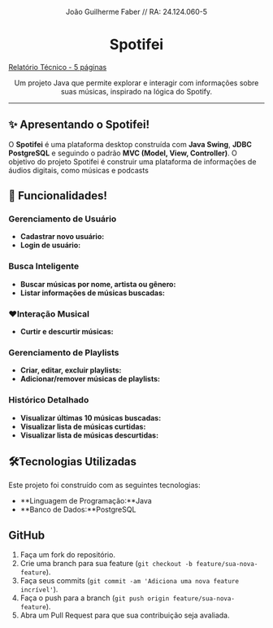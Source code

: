 <p align="center">
  João Guilherme Faber // RA: 24.124.060-5
</p>

<h1 align="center">Spotifei</h1>

[Relatório Técnico - 5 páginas](/docs/Relatorio_Spotifei.pdf)
<p></p>


<p align="center">
  Um projeto Java que permite explorar e interagir com informações sobre suas músicas, inspirado na lógica do Spotify.
</p>

---

## ✨ Apresentando o Spotifei!

O **Spotifei** é uma plataforma desktop construída com **Java Swing**, **JDBC PostgreSQL** e seguindo o padrão **MVC (Model, View, Controller)**. O objetivo do projeto Spotifei é construir uma plataforma de
informações de áudios digitais, como músicas e podcasts


## 🚀 Funcionalidades!


### Gerenciamento de Usuário

* **Cadastrar novo usuário:**
* **Login de usuário:** 

### Busca Inteligente

* **Buscar músicas por nome, artista ou gênero:**
* **Listar informações de músicas buscadas:** 

### ❤Interação Musical

* **Curtir e descurtir músicas:** 

### Gerenciamento de Playlists

* **Criar, editar, excluir playlists:** 
* **Adicionar/remover músicas de playlists:** 

### Histórico Detalhado

* **Visualizar últimas 10 músicas buscadas:** 
* **Visualizar lista de músicas curtidas:**
* **Visualizar lista de músicas descurtidas:** 

## 🛠Tecnologias Utilizadas

Este projeto foi construído com as seguintes tecnologias:

* **Linguagem de Programação:**Java
* **Banco de Dados:**PostgreSQL


## GitHub

1.  Faça um fork do repositório.
2.  Crie uma branch para sua feature (`git checkout -b feature/sua-nova-feature`).
3.  Faça seus commits (`git commit -am 'Adiciona uma nova feature incrível'`).
4.  Faça o push para a branch (`git push origin feature/sua-nova-feature`).
5.  Abra um Pull Request para que sua contribuição seja avaliada.

